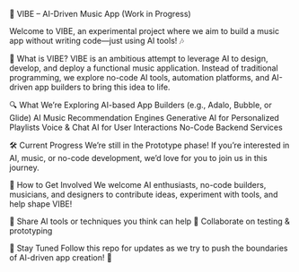 🎵 VIBE – AI-Driven Music App (Work in Progress)

Welcome to VIBE, an experimental project where we aim to build a music app without writing code—just using AI tools! 🎶

🚀 What is VIBE?
VIBE is an ambitious attempt to leverage AI to design, develop, and deploy a functional music application. Instead of traditional programming, we explore no-code AI tools, automation platforms, and AI-driven app builders to bring this idea to life.

🔍 What We’re Exploring
AI-based App Builders (e.g., Adalo, Bubble, or Glide)
AI Music Recommendation Engines
Generative AI for Personalized Playlists
Voice & Chat AI for User Interactions
No-Code Backend Services

🛠 Current Progress
We’re still in the Prototype phase! If you’re interested in AI, music, or no-code development, we’d love for you to join us in this journey.

🤝 How to Get Involved
We welcome AI enthusiasts, no-code builders, musicians, and designers to contribute ideas, experiment with tools, and help shape VIBE!

🔹 Share AI tools or techniques you think can help
🔹 Collaborate on testing & prototyping

📌 Stay Tuned
Follow this repo for updates as we try to push the boundaries of AI-driven app creation! 🚀

